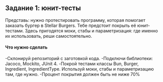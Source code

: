 ## Задание 1: юнит-тесты
Представь: нужно протестировать программу, которая помогает заказать бургер в Stellar Burgers. Тебе предстоит покрыть её юнит-тестами. 
Здесь пригодятся моки, стабы и параметризация: где именно их использовать, реши самостоятельно.
#### **Что нужно сделать**
-Склонируй репозиторий с заготовкой кода.
-Подключи библиотеки: Jacoco, Mockito, JUnit 4.
-Покрой тестами классы Bun, Burger, Ingredient, IngredientType. Используй моки, стабы и параметризацию там, где нужно.
-Процент покрытия должен быть не ниже 70%
